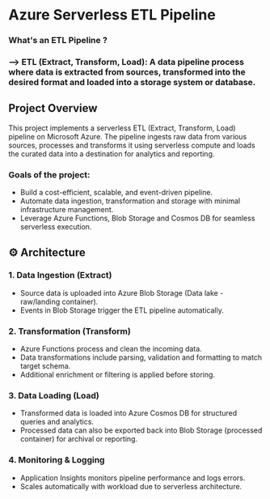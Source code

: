 # Azure Serverless ETL Pipeline

### What's an ETL Pipeline ?
### --> ETL (Extract, Transform, Load): A data pipeline process where data is extracted from sources, transformed into the desired format and loaded into a storage system or database. 

## Project Overview

This project implements a serverless ETL (Extract, Transform, Load) pipeline on Microsoft Azure. The pipeline ingests raw data from various sources, processes and transforms it using serverless compute and loads the curated data into a destination for analytics and reporting.

### Goals of the project:
- Build a cost-efficient, scalable, and event-driven pipeline.
- Automate data ingestion, transformation and storage with minimal infrastructure management.
- Leverage Azure Functions, Blob Storage and Cosmos DB for seamless serverless execution.

## ⚙️ Architecture

### 1. Data Ingestion (Extract)
- Source data is uploaded into Azure Blob Storage (Data lake - raw/landing container).
- Events in Blob Storage trigger the ETL pipeline automatically.

### 2. Transformation (Transform)
- Azure Functions process and clean the incoming data.
- Data transformations include parsing, validation and formatting to match target schema.
- Additional enrichment or filtering is applied before storing.

### 3. Data Loading (Load)
- Transformed data is loaded into Azure Cosmos DB for structured queries and analytics.
- Processed data can also be exported back into Blob Storage (processed container) for archival or reporting.

### 4. Monitoring & Logging
- Application Insights monitors pipeline performance and logs errors.
- Scales automatically with workload due to serverless architecture.

